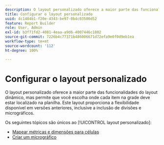 ```yaml
---
description: O layout personalizado oferece a maior parte das funcionalidades do layout dinâmico, mas permite que você escolha onde cada item na grade deve estar localizado na planilha. Este layout proporciona a flexibilidade disponível em versões anteriores, inclusive a inclusão de divisões e micrográficos.
title: Configurar o layout personalizado
uuid: 4c1404b1-f20e-4343-be97-0b4c03500d52
feature: Report Builder
role: User, Admin
exl-id: b3f71fd2-4081-4eaa-a9d6-4007446c1802
source-git-commit: 7226b4c77371b486006671d72efa9e0f0d9eb1ea
workflow-type: tm+mt
source-wordcount: '112'
ht-degree: 100%

---
```


# Configurar o layout personalizado

O layout personalizado oferece a maior parte das funcionalidades do layout dinâmico, mas permite que você escolha onde cada item na grade deve estar localizado na planilha. Este layout proporciona a flexibilidade disponível em versões anteriores, inclusive a inclusão de divisões e micrográficos.

Os seguintes tópicos são únicos ao [!UICONTROL layout personalizado]:

* [Mapear métricas e dimensões para células](/help/analyze/report-builder/layout/map-metrics-and-dimensions-to-cells.md)
* [Criar um micrográfico](/help/analyze/report-builder/layout/t-create-a-microchart.md)
